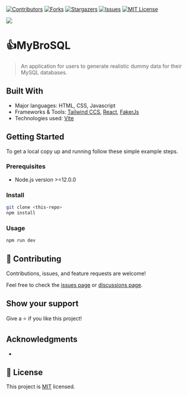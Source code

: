 <!-- PROJECT SHIELDS -->
<!--
* I'm using markdown "reference style" links for readability.
* Reference links are enclosed in brackets [ ] instead of parentheses ( ).
* See the bottom of this document for the declaration of the reference variables
* for contributors-url, forks-url, etc. This is an optional, concise syntax you may use.
* https://www.markdownguide.org/basic-syntax/#reference-style-links
-->
[![Contributors][contributors-shield]][contributors-url]
[![Forks][forks-shield]][forks-url]
[![Stargazers][stars-shield]][stars-url]
[![Issues][issues-shield]][issues-url]
[![MIT License][license-shield]][license-url]

![](https://img.shields.io/badge/Personal_Project-blue)

# 👍MyBroSQL

> An application for users to generate realistic dummy data for their MySQL databases.


## Built With

- Major languages: HTML, CSS, Javascript
- Frameworks & Tools: [Tailwind CCS](https://tailwindcss.com/), [React](https://reactjs.org/), [FakerJs](https://fakerjs.dev/)
- Technologies used: [Vite](https://vitejs.dev/)


## Getting Started

To get a local copy up and running follow these simple example steps.

### Prerequisites
-  Node.js version >=12.0.0 

### Install
```bash
git clone <this-repo>
npm install
```

### Usage
```bash
npm run dev
```


## 🤝 Contributing

Contributions, issues, and feature requests are welcome!

Feel free to check the [issues page](../../issues/) or [discussions page](../../discussions).

## Show your support

Give a ⭐ if you like this project!

## Acknowledgments

- 

## 📝 License

This project is [MIT](./MIT.md) licensed.


<!-- MARKDOWN LINKS & IMAGES -->
<!-- https://www.markdownguide.org/basic-syntax/#reference-style-links -->
[contributors-shield]: https://img.shields.io/github/contributors/RyanKoech/MybroSQL.svg?style=for-the-badge
[contributors-url]: https://github.com/RyanKoech/MybroSQL/graphs/contributors
[forks-shield]: https://img.shields.io/github/forks/RyanKoech/MybroSQL.svg?style=for-the-badge
[forks-url]: https://github.com/RyanKoech/MybroSQL/network/members
[stars-shield]: https://img.shields.io/github/stars/RyanKoech/MybroSQL.svg?style=for-the-badge
[stars-url]: https://github.com/RyanKoech/MybroSQL/stargazers
[issues-shield]: https://img.shields.io/github/issues/RyanKoech/MybroSQL.svg?style=for-the-badge
[issues-url]: https://github.com/RyanKoech/MybroSQL/issues
[license-shield]: https://img.shields.io/github/license/RyanKoech/Crypto_Fund.svg?style=for-the-badge
[license-url]: https://github.com/RyanKoech/MybroSQL/blob/master/LICENSE